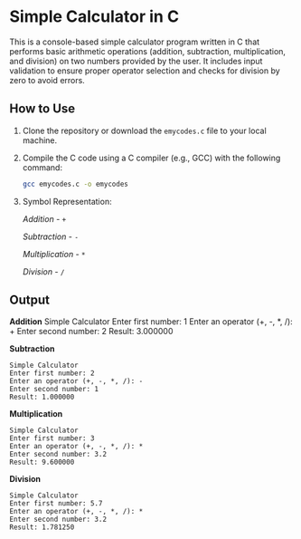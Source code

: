 # Simple Calculator in C

This is a console-based simple calculator program written in C that performs basic arithmetic operations (addition, subtraction, multiplication, and division) on two numbers provided by the user. It includes input validation to ensure proper operator selection and checks for division by zero to avoid errors.

## How to Use

1. Clone the repository or download the `emycodes.c` file to your local machine.

2. Compile the C code using a C compiler (e.g., GCC) with the following command: 

   ```bash
   gcc emycodes.c -o emycodes
   ```
3. Symbol Representation:
   
   *Addition*         -    `+`

   *Subtraction*      -    `-`

   *Multiplication*   -    `*`

   *Division*         -    `/`

## Output
   **Addition**
    Simple Calculator
    Enter first number: 1
    Enter an operator (+, -, *, /): +
    Enter second number: 2
    Result: 3.000000
    
   **Subtraction**

    Simple Calculator
    Enter first number: 2
    Enter an operator (+, -, *, /): -
    Enter second number: 1
    Result: 1.000000

   **Multiplication**

    Simple Calculator
    Enter first number: 3
    Enter an operator (+, -, *, /): *
    Enter second number: 3.2
    Result: 9.600000

   **Division**

    Simple Calculator
    Enter first number: 5.7
    Enter an operator (+, -, *, /): *
    Enter second number: 3.2
    Result: 1.781250
